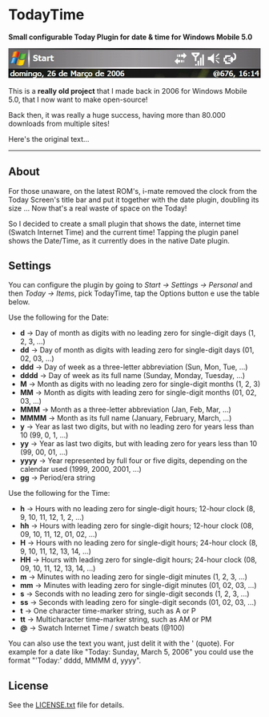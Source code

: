 # TodayTime

__Small configurable Today Plugin for date & time for Windows Mobile 5.0__

![TodayTime][1]

This is a __really old project__ that I made back in 2006 for Windows Mobile 5.0, that I now want to make open-source!

Back then, it was really a huge success, having more than 80.000 downloads from multiple sites!

Here's the original text...

---

## About

For those unaware, on the latest ROM's, i-mate removed the clock from the Today Screen's title bar and put it together with the date plugin, doubling its size ... Now that's a real waste of space on the Today!

So I decided to create a small plugin that shows the date, internet time (Swatch Internet Time) and the current time! Tapping the plugin panel shows the Date/Time, as it currently does in the native Date plugin.

## Settings

You can configure the plugin by going to _Start -> Settings -> Personal_ and then _Today -> Items_, pick TodayTime, tap the Options button e use the table below.

Use the following for the Date:

* __d__ -> Day of month as digits with no leading zero for single-digit days (1, 2, 3, ...)
* __dd__ -> Day of month as digits with leading zero for single-digit days (01, 02, 03, ...)
* __ddd__ -> Day of week as a three-letter abbreviation (Sun, Mon, Tue, ...)
* __dddd__ -> Day of week as its full name (Sunday, Monday, Tuesday, ...)
* __M__ -> Month as digits with no leading zero for single-digit months (1, 2, 3)
* __MM__ -> Month as digits with leading zero for single-digit months (01, 02, 03, ...)
* __MMM__ -> Month as a three-letter abbreviation (Jan, Feb, Mar, ...)
* __MMMM__ -> Month as its full name (January, February, March, ...)
* __y__ -> Year as last two digits, but with no leading zero for years less than 10 (99, 0, 1, ...)
* __yy__ -> Year as last two digits, but with leading zero for years less than 10 (99, 00, 01, ...)
* __yyyy__ -> Year represented by full four or five digits, depending on the calendar used (1999, 2000, 2001, ...)
* __gg__ -> Period/era string

Use the following for the Time:

* __h__ -> Hours with no leading zero for single-digit hours; 12-hour clock (8, 9, 10, 11, 12, 1, 2, ...)
* __hh__ -> Hours with leading zero for single-digit hours; 12-hour clock (08, 09, 10, 11, 12, 01, 02, ...)
* __H__ -> Hours with no leading zero for single-digit hours; 24-hour clock (8, 9, 10, 11, 12, 13, 14, ...)
* __HH__ -> Hours with leading zero for single-digit hours; 24-hour clock (08, 09, 10, 11, 12, 13, 14, ...)
* __m__ -> Minutes with no leading zero for single-digit minutes (1, 2, 3, ...)
* __mm__ -> Minutes with leading zero for single-digit minutes (01, 02, 03, ...)
* __s__ -> Seconds with no leading zero for single-digit seconds (1, 2, 3, ...)
* __ss__ -> Seconds with leading zero for single-digit seconds (01, 02, 03, ...)
* __t__ -> One character time-marker string, such as A or P
* __tt__ -> Multicharacter time-marker string, such as AM or PM
* __@__ -> Swatch Internet Time / swatch beats (@100)

You can also use the text you want, just delit it with the ' (quote). For example for a date like "Today: Sunday, March 5, 2006" you could use the format "'Today:' dddd, MMMM d, yyyy".

## License

See the [LICENSE.txt][2] file for details.

[1]: https://github.com/PedroLamas/TodayTime/raw/master/Screenshot.jpg "TodayTime"
[2]: https://github.com/PedroLamas/TodayTime/raw/master/LICENSE.txt "TodayTime License"